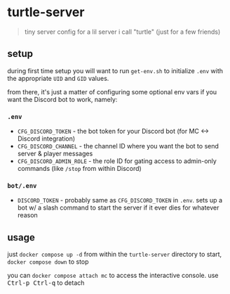 # turtle-server

> tiny server config for a lil server i call "turtle" (just for a few friends)

## setup

during first time setup you will want to run `get-env.sh` to initialize `.env` with the appropriate `UID` and `GID` values.

from there, it's just a matter of configuring some optional env vars if you want the Discord bot to work, namely:

### `.env`

- `CFG_DISCORD_TOKEN` - the bot token for your Discord bot (for MC <-> Discord integration)
- `CFG_DISCORD_CHANNEL` - the channel ID where you want the bot to send server & player messages
- `CFG_DISCORD_ADMIN_ROLE` - the role ID for gating access to admin-only commands (like `/stop` from within Discord)

### `bot/.env`

- `DISCORD_TOKEN` - probably same as `CFG_DISCORD_TOKEN` in `.env`. sets up a bot w/ a slash command to start the server if it ever dies for whatever reason

## usage

just `docker compose up -d` from within the `turtle-server` directory to start, `docker compose down` to stop

you can `docker compose attach mc` to access the interactive console. use <kbd>Ctrl-p Ctrl-q</kbd> to detach
